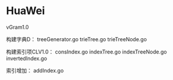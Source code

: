# HuaWei
vGram1.0

构建字典D：
treeGenerator.go
trieTree.go
trieTreeNode.go

构建索引项CLV1.0：
consIndex.go
indexTree.go
indexTreeNode.go
invertedIndex.go

索引增加：
addIndex.go